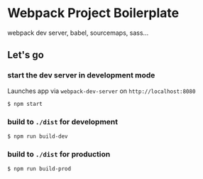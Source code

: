 # Webpack Project Boilerplate

webpack dev server, babel, sourcemaps, sass...

## Let's go

### start the dev server in development mode

Launches app via `webpack-dev-server` on `http://localhost:8080`

```console
$ npm start
```

### build to `./dist` for development

```console
$ npm run build-dev
```

### build to `./dist` for production

```console
$ npm run build-prod
```
